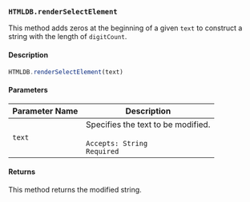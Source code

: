 ### `HTMLDB.renderSelectElement`

This method adds zeros at the beginning of a given `text` to construct a string with the length of `digitCount`.

#### Description

```javascript
HTMLDB.renderSelectElement(text)
```

#### Parameters

| Parameter Name             | Description                               |
| -------------------------- | ----------------------------------------- |
| `text` | Specifies the text to be modified.<br><br>`Accepts: String`<br>`Required` |

#### Returns

This method returns the modified string.